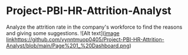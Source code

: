 # Project-PBI-HR-Attrition-Analyst
Analyze the attrition rate in the company's workforce to find the reasons and giving some suggestions.
![Alt text]([image link](https://github.com/vynntmuop0405/Project-PBI-HR-Attrition-Analyst/blob/main/Page%201_%20Dashboard.png)https://github.com/vynntmuop0405/Project-PBI-HR-Attrition-Analyst/blob/main/Page%201_%20Dashboard.png)
